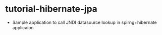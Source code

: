 tutorial-hibernate-jpa
======================
* Sample application to call JNDI datasource lookup in spirng+hibernate applicaion
